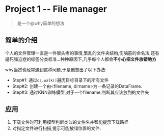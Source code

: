# Project 1 -- File manager

> 是一个@why简单的想法

## 简单的介绍  
个人的文件管理一直是一件很头疼的事情,繁乱的文件夹结构,伤脑筋的命名法,还有逼死强迫症的标签分类标准...种种原因下,几乎每个人都会**不小心把文件放错地方**

why当然也经常遇到这种问题,于是他想出了以下办法:

+ Step#1: 通过`os.walk()`遍历目标目录下的所有文件
+ Step#2: 创建一个由<filename, dirname>为一条记录的DataFrame.
+ Step#3: 通过KNN训练模型,对于一个filename,判断其应该放到的文件夹

## 应用

1. 下载文件时可利用模型判断类似的文件名并智能提示下载路径
2. 对指定文件进行扫描,提示可能放错位置的文件.
